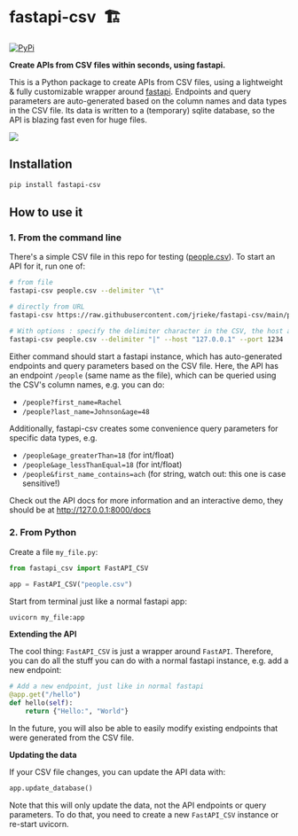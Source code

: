 # fastapi-csv &nbsp;🏗️

[![PyPi](https://img.shields.io/pypi/v/fastapi-csv)](https://pypi.org/project/fastapi-csv/)

**Create APIs from CSV files within seconds, using fastapi.**

This is a Python package to create APIs from CSV files, using a lightweight &
fully customizable wrapper around [fastapi](https://fastapi.tiangolo.com/). Endpoints
and query parameters are auto-generated based on the column names and data types in the
CSV file. Its data is written to a (temporary) sqlite database, so the API is blazing
fast even for huge files.

![](images/visual-demo.png)


## Installation

```bash
pip install fastapi-csv
```


## How to use it

### 1. From the command line

There's a simple CSV file in this repo for testing ([people.csv](people.csv)). To start
an API for it, run one of:

```bash
# from file
fastapi-csv people.csv --delimiter "\t"

# directly from URL
fastapi-csv https://raw.githubusercontent.com/jrieke/fastapi-csv/main/people.csv

# With options : specify the delimiter character in the CSV, the host and port for the server
fastapi-csv people.csv --delimiter "|" --host "127.0.0.1" --port 1234

```

Either command should start a fastapi instance, which has auto-generated endpoints and
query parameters based on the CSV file. Here, the API has an endpoint `/people`
(same name as the file), which can be queried using the CSV's column names, e.g. you can
do:

- `/people?first_name=Rachel`
- `/people?last_name=Johnson&age=48`

Additionally, fastapi-csv creates some convenience query parameters for specific data
types, e.g.

- `/people&age_greaterThan=18` (for int/float)
- `/people&age_lessThanEqual=18` (for int/float)
- `/people&first_name_contains=ach` (for string, watch out: this one is case sensitive!)

Check out the API docs for more information and an interactive demo, they should be at
http://127.0.0.1:8000/docs


### 2. From Python

Create a file `my_file.py`:

```python
from fastapi_csv import FastAPI_CSV

app = FastAPI_CSV("people.csv")
```

Start from terminal just like a normal fastapi app:

```bash
uvicorn my_file:app
```

**Extending the API**

The cool thing: `FastAPI_CSV` is just a wrapper around `FastAPI`. Therefore, you can do
all the stuff you can do with a normal fastapi instance, e.g. add a new endpoint:

```python
# Add a new endpoint, just like in normal fastapi
@app.get("/hello")
def hello(self):
    return {"Hello:", "World"}
```

In the future, you will also be able to easily modify existing endpoints that were
generated from the CSV file.


**Updating the data**

If your CSV file changes, you can update the API data with:

```python
app.update_database()
```

Note that this will only update the data, not the API endpoints or query parameters.
To do that, you need to create a new `FastAPI_CSV` instance or re-start uvicorn.
